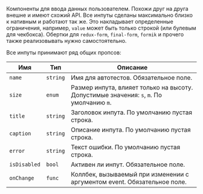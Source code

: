 Компоненты для ввода данных пользователем. Похожи друг на друга внешне и имеют схожий API. Все инпуты сделаны максимально близко к нативным и работают так же. Это накладывает определенные ограничения, например, `value` может быть только строкой (или булевым для чекбокса). Обертки для `redux-form`, `final-form`, `formik` и прочего также реализовывать нужно самостоятельно.

Все инпуты принимают ряд общих пропсов:

| Имя          | Тип      | Описание                                                                                 |
| ------------ | -------- | ---------------------------------------------------------------------------------------- |
| `name`       | `string` | Имя для автотестов. Обязательное поле.                                                   |
| `size`       | `enum`   | Размер инпута, влияет только на высоту. Допустимые значения: `s`, `m`. По умолчанию `m`. |
| `title`      | `string` | Заголовок инпута. По умолчанию пустая строка.                                            |
| `caption`    | `string` | Описание инпута. По умолчанию пустая строка.                                             |
| `error`      | `string` | Текст ошибки. По умолчанию пустая строка.                                                |
| `isDisabled` | `bool`   | Активен ли инпут. Обязательное поле.                                                     |
| `onChange`   | `func`   | Коллбек, вызываемый при изменении с аргументом event. Обязательное поле.                 |
